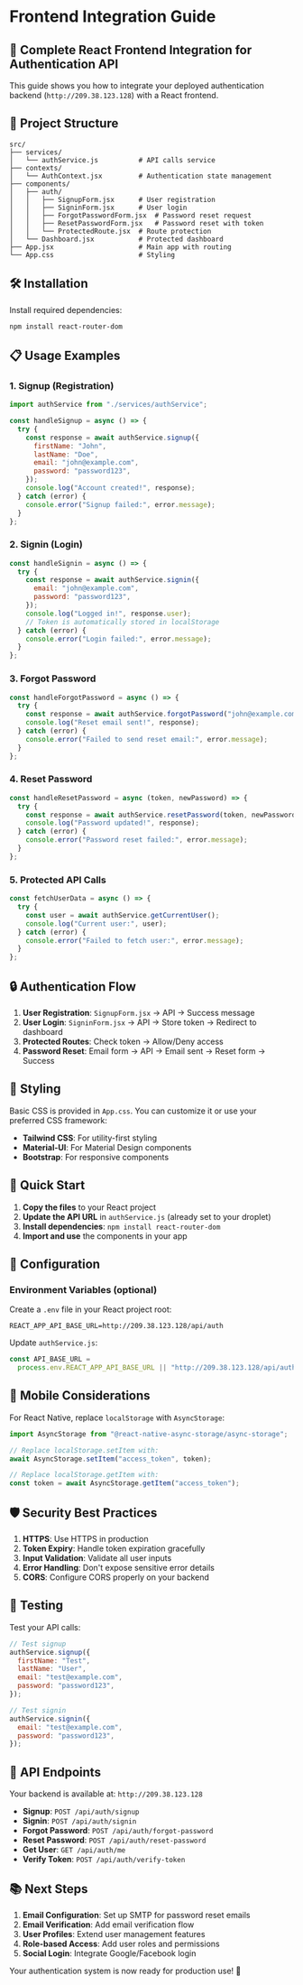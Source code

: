 # Frontend Integration Guide

## 🚀 Complete React Frontend Integration for Authentication API

This guide shows you how to integrate your deployed authentication backend (`http://209.38.123.128`) with a React frontend.

## 📁 Project Structure

```
src/
├── services/
│   └── authService.js          # API calls service
├── contexts/
│   └── AuthContext.jsx         # Authentication state management
├── components/
│   ├── auth/
│   │   ├── SignupForm.jsx      # User registration
│   │   ├── SigninForm.jsx      # User login
│   │   ├── ForgotPasswordForm.jsx  # Password reset request
│   │   ├── ResetPasswordForm.jsx   # Password reset with token
│   │   └── ProtectedRoute.jsx  # Route protection
│   └── Dashboard.jsx           # Protected dashboard
├── App.jsx                     # Main app with routing
└── App.css                     # Styling
```

## 🛠️ Installation

Install required dependencies:

```bash
npm install react-router-dom
```

## 📋 Usage Examples

### 1. **Signup (Registration)**

```javascript
import authService from "./services/authService";

const handleSignup = async () => {
  try {
    const response = await authService.signup({
      firstName: "John",
      lastName: "Doe",
      email: "john@example.com",
      password: "password123",
    });
    console.log("Account created!", response);
  } catch (error) {
    console.error("Signup failed:", error.message);
  }
};
```

### 2. **Signin (Login)**

```javascript
const handleSignin = async () => {
  try {
    const response = await authService.signin({
      email: "john@example.com",
      password: "password123",
    });
    console.log("Logged in!", response.user);
    // Token is automatically stored in localStorage
  } catch (error) {
    console.error("Login failed:", error.message);
  }
};
```

### 3. **Forgot Password**

```javascript
const handleForgotPassword = async () => {
  try {
    const response = await authService.forgotPassword("john@example.com");
    console.log("Reset email sent!", response);
  } catch (error) {
    console.error("Failed to send reset email:", error.message);
  }
};
```

### 4. **Reset Password**

```javascript
const handleResetPassword = async (token, newPassword) => {
  try {
    const response = await authService.resetPassword(token, newPassword);
    console.log("Password updated!", response);
  } catch (error) {
    console.error("Password reset failed:", error.message);
  }
};
```

### 5. **Protected API Calls**

```javascript
const fetchUserData = async () => {
  try {
    const user = await authService.getCurrentUser();
    console.log("Current user:", user);
  } catch (error) {
    console.error("Failed to fetch user:", error.message);
  }
};
```

## 🔒 Authentication Flow

1. **User Registration**: `SignupForm.jsx` → API → Success message
2. **User Login**: `SigninForm.jsx` → API → Store token → Redirect to dashboard
3. **Protected Routes**: Check token → Allow/Deny access
4. **Password Reset**: Email form → API → Email sent → Reset form → Success

## 🎨 Styling

Basic CSS is provided in `App.css`. You can customize it or use your preferred CSS framework:

- **Tailwind CSS**: For utility-first styling
- **Material-UI**: For Material Design components
- **Bootstrap**: For responsive components

## 🚀 Quick Start

1. **Copy the files** to your React project
2. **Update the API URL** in `authService.js` (already set to your droplet)
3. **Install dependencies**: `npm install react-router-dom`
4. **Import and use** the components in your app

## 🔧 Configuration

### Environment Variables (optional)

Create a `.env` file in your React project root:

```env
REACT_APP_API_BASE_URL=http://209.38.123.128/api/auth
```

Update `authService.js`:

```javascript
const API_BASE_URL =
  process.env.REACT_APP_API_BASE_URL || "http://209.38.123.128/api/auth";
```

## 📱 Mobile Considerations

For React Native, replace `localStorage` with `AsyncStorage`:

```javascript
import AsyncStorage from "@react-native-async-storage/async-storage";

// Replace localStorage.setItem with:
await AsyncStorage.setItem("access_token", token);

// Replace localStorage.getItem with:
const token = await AsyncStorage.getItem("access_token");
```

## 🛡️ Security Best Practices

1. **HTTPS**: Use HTTPS in production
2. **Token Expiry**: Handle token expiration gracefully
3. **Input Validation**: Validate all user inputs
4. **Error Handling**: Don't expose sensitive error details
5. **CORS**: Configure CORS properly on your backend

## 🧪 Testing

Test your API calls:

```javascript
// Test signup
authService.signup({
  firstName: "Test",
  lastName: "User",
  email: "test@example.com",
  password: "password123",
});

// Test signin
authService.signin({
  email: "test@example.com",
  password: "password123",
});
```

## 🔗 API Endpoints

Your backend is available at: `http://209.38.123.128`

- **Signup**: `POST /api/auth/signup`
- **Signin**: `POST /api/auth/signin`
- **Forgot Password**: `POST /api/auth/forgot-password`
- **Reset Password**: `POST /api/auth/reset-password`
- **Get User**: `GET /api/auth/me`
- **Verify Token**: `POST /api/auth/verify-token`

## 📚 Next Steps

1. **Email Configuration**: Set up SMTP for password reset emails
2. **Email Verification**: Add email verification flow
3. **User Profiles**: Extend user management features
4. **Role-based Access**: Add user roles and permissions
5. **Social Login**: Integrate Google/Facebook login

Your authentication system is now ready for production use! 🎉
